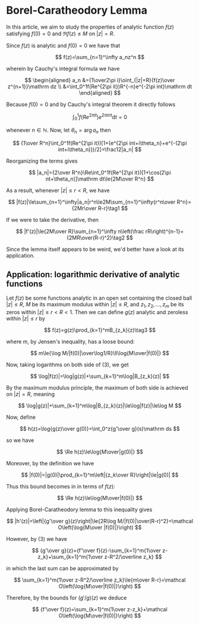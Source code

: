 # Borel-Caratheodory Lemma

In this article, we aim to study the properties of analytic function $f(z)$ satisfying $f(0)=0$ and $\Re f(z)\le M$ on $|z|=R$.

Since $f(z)$ is analytic and $f(0)=0$ we have that

$$
f(z)=\sum_{n=1}^\infty a_nz^n
$$

wherein by Cauchy's integral formula we have

$$
\begin{aligned}
a_n
&={1\over2\pi i}\oint_{|z|=R}{f(z)\over z^{n+1}}\mathrm dz \\
&=\int_0^1f(Re^{2\pi it})R^{-n}e^{-2\pi int}\mathrm dt
\end{aligned}
$$

Because $f(0)=0$ and by Cauchy's integral theorem it directly follows

$$
\int_0^1f(Re^{2\pi it})e^{2\pi int}\mathrm dt=0
$$

whenever $n\in\mathbb N$. Now, let $\theta_n=\arg a_n$ then

$$
{1\over R^n}\int_0^1f(Re^{2\pi it})[1+(e^{2\pi int+i\theta_n}+e^{-(2\pi int+i\theta_n)})/2]=\frac12|a_n|
$$

Reorganizing the terms gives

$$
|a_n|={2\over R^n}\Re\int_0^1f(Re^{2\pi it})[1+\cos(2\pi nt+\theta_n)]\mathrm dt\le{2M\over R^n}
$$

As a result, whenever $|z|\le r<R$, we have

$$
|f(z)|\le\sum_{n=1}^\infty|a_n|r^n\le2M\sum_{n=1}^\infty{r^n\over R^n}={2Mr\over R-r}\tag1
$$

If we were to take the derivative, then

$$
|f'(z)|\le{2M\over R}\sum_{n=1}^\infty n\left(\frac rR\right)^{n-1}={2MR\over(R-r)^2}\tag2
$$

Since the lemma itself appears to be weird, we'd better have a look at its application.

## Application: logarithmic derivative of analytic functions

Let $f(z)$ be some functions analytic in an open set containing the closed ball $|z|\le R$, $M$ be its maximum modulus within $|z|\le R$, and $z_1,z_2,\dots,z_m$ be its zeros within $|z|\le r<R<1$. Then we can define $g(z)$ analytic and zeroless within $|z|\le r$ by

$$
f(z)=g(z)\prod_{k=1}^mB_{z_k}(z)\tag3
$$

where $m$, by Jensen's inequality, has a loose bound:

$$
m\le{\log M/|f(0)|\over\log1/R}\ll\log{M\over|f(0)|}
$$

Now, taking logarithms on both side of (3), we get

$$
\log|f(z)|=\log|g(z)|+\sum_{k=1}^m\log|B_{z_k}(z)|
$$

By the maximum modulus principle, the maximum of both side is achieved on $|z|=R$, meaning

$$
\log|g(z)|+\sum_{k=1}^m\log|B_{z_k}(z)|\le\log|f(z)|\le\log M
$$

Now, define

$$
h(z)=\log{g(z)\over g(0)}=\int_0^z{g'\over g}(s)\mathrm ds
$$

so we have

$$
\Re h(z)\le\log{M\over|g(0)|}
$$

Moreover, by the definition we have

$$
|f(0)|=|g(0)|\prod_{k=1}^m\left|{z_k\over R}\right|\le|g(0)|
$$

Thus this bound becomes in in terms of $f(z)$:

$$
\Re h(z)\le\log{M\over|f(0)|}
$$

Applying Borel-Caratheodory lemma to this inequality gives

$$
|h'(z)|=\left|{g'\over g}(z)\right|\le{2R\log M/|f(0)|\over(R-r)^2}=\mathcal O\left(\log{M\over |f(0)|}\right)
$$

However, by (3) we have

$$
{g'\over g}(z)={f'\over f}(z)-\sum_{k=1}^m{1\over z-z_k}+\sum_{k=1}^m{1\over z-R^2/\overline z_k}
$$

in which the last sum can be approximated by

$$
\sum_{k=1}^m{1\over z-R^2/\overline z_k}\le{m\over R-r}=\mathcal O\left(\log{M\over|f(0)|}\right)
$$

Therefore, by the bounds for $(g'/g)(z)$ we deduce

$$
{f'\over f}(z)=\sum_{k=1}^m{1\over z-z_k}+\mathcal O\left(\log{M\over|f(0)|}\right)
$$
